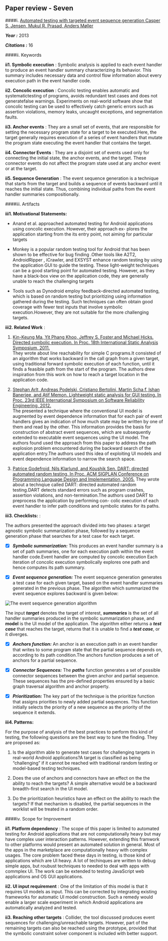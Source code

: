 ## Paper review - Seven
####i. [Automated testing with targeted event sequence generation Casper S. Jensen, Mukul R. Prasad, Anders Møller](http://dl.acm.org.prox.lib.ncsu.edu/citation.cfm?id=248377)

***Year :*** 2013

***Citations :*** 16

####ii. Keywords

**ii1. Symbolic execution** : Symbolic analysis is applied to each event handler to produce an event handler summary characterizing its behavior. This summary  includes necessary data and control flow information about every execution path in the event handler code.

**ii2. Concolic execution** : Concolic testing enables automatic and systematictesting of programs, avoids redundant test cases and does not generatefalse warnings. Experiments on real-world software show that concolic testing can be used to effectively catch generic errors such as assertion violations, memory leaks, uncaught exceptions, and segmentation faults.

**ii3. Anchor events** : They are a small set of events,  that are responsible for setting the necessary program state for a target to be executed.Here, the target generally requires execution of a series of event handlers that mutate the program state executing the event handler that contains the target.

**ii4. Connector Events** : They are a disjoint set of events used only for connecting the initial state, the anchor events, and the target. These connector events do not affect the program state used at any anchor event or at the target.

**ii5. Sequence Generation** : The event sequence generation is a technique that starts from the target and builds a sequence of events backward until it reaches the initial state. Thus, combining individual paths from the event handler summaries compositionally.


####iii. Artifacts

**iii1. Motivational Statements:**

- Anand et al. approached  automated testing for Android applications using concolic execution. However, their approach ex- plores the application starting from the its entry point, not aiming for particular targets

- Monkey is a popular random testing tool for Android that has been shown to be effective for bug finding .Other tools like A2T2, AndroidRipper , iCrawler, and EXSYST enhance random testing by using the application GUI to guide the testing. These light-weight techniques can be a good starting point for automated testing. However, as they have a black-box view on the application code, they are generally unable to reach the challenging targets

- Tools such as  Dynodroid employ feedback-directed automated testing, which is based on random testing but prioritizing using information gathered during the testing. Such techniques can often obtain good coverage with fewer test inputs that involve symbolic execution.However, they are not suitable for the more challenging targets.

**iii2. Related Work** : 

1. [Kin-Keung Ma, Yit Phang Khoo, Jeffrey S. Foster,and Michael Hicks. Directed symbolic execution. In Proc. 18th International Static Analysis Symposium, 2011.](http://www.cs.umd.edu/~jfoster/papers/sas11.pdf)   
They wrote about line reachability for simple C programs.It consisted of an algorithm that works backward in the call graph from a given target, using traditional forward symbolic execution of each function, until it finds a feasible path from the start of the program. The authors drew inspiration from this work on how to reach a target location in the application code.

2. [Stephan Arlt, Andreas Podelski, Cristiano Bertolini, Martin Scha ̈f, Ishan Banerjee, and Atif Memon. Lightweight static analysis for GUI testing. In Proc. 23rd IEEE International Symposium on Software Reliability Engineering, 2012.](http://www2.informatik.uni-freiburg.de/~arlt/papers/issre2012.pdf)   
The presented a technique where the conventional UI model is augmented by event dependence information that for each pair of event handlers gives an indication of how much state may be written by one of them and read by the other. This information provides the basis for construction of abstract event sequences, which are subsequently extended to executable event sequences using the UI model. The authors found used the approach from this paper to address the path explosion problem encountered during the backward search of the application entry.The authors used this idea of exploiting UI models and event dependence information to narrow the search space.

3. [Patrice Godefroid, Nils Klarlund, and Koushik Sen. DART: directed automated random testing. In Proc. ACM SIGPLAN Conference on Programming Language Design and Implementation, 2005.](http://dl.acm.org/citation.cfm?id=1065036)
They wrote about a technqiue called DART: directed automated random testing.DART detects standard errors such as program crashes, assertion violations, and non-termination.The authors used DART to preprocess the application by performing con-
colic execution of each event handler to infer path conditions and symbolic states for its paths.

 
**iii3. Checklists:** : 

The authors presented the approach divided into two phases: a target agnostic symbolic summarization phase, followed by a sequence generation phase that searches for a test case for each target.

- [x] ***Symbolic summarization:***  This produces an event handler summary is a set of path summaries, one for each execution path within the event handler code.Event handler are computed by concolic execution Each iteration of concolic execution symbolically explores one path and hence computes its path summary.

- [x] ***Event sequence generation:*** The event sequence generation generates a test case for each given target, based on the event handler summaries generated in the previous phase. The algorithm which summarized the event sequence explores backward is given below:

![The event sequence generation algorithm](https://cloud.githubusercontent.com/assets/10588000/10830759/e364975e-7e57-11e5-8d6a-a2952c6377a4.png)

The input ***target*** denotes the target of interest, ***summaries*** is the set of all handler summaries produced in the symbolic summarization phase, and **model** is the UI model of the application. The algorithm either returns a ***test case*** that reaches the target, returns that it is unable to find a ***test case***, or it diverges.

- [x] ***Anchors function:*** An anchor is an execution path in an event handler that writes to some program state that the partial sequence depends on, according to its path condition.The anchors function produces a set of anchors for a partial sequence.

- [x] ***Connector Sequences:*** The ***paths*** function generates a set of possible connector sequences between the given anchor and partial sequence. These sequences has the pre-defined properties ensured by a basic graph traversal algorithm and anchor property.

- [x] ***Prioritization:*** The key part of the technique is the prioritize function that assigns priorities to newly added partial sequences. This function initially selects the priority of a new sequence as the priority of the sequence it extends.
      
**iii4. Patterns:**

For the purpose of analysis of the best practices to perform this kind of testing, the following questions are the best way to tune the finding. They are proposed as:

1. Is the algorithm able to generate test cases for challenging targets in real-world Android applications?A target is classified as being “challenging” if it cannot be reached with traditional random testing or model-based testing techniques.

2. Does the use of anchors and connectors have an effect on the the ability to reach the targets? A simple alternative would be a backward breadth-first search in the UI model.

3. Do the prioritization heuristics have an effect on the ability to reach the targets? If that mechanism is disabled, the partial sequences in the worklist will be treated in a random order.




####iv. Scope for Improvement

**ii1. Platform dependency** : The scope of this paper is limited to automated testing for Android applications that are not computationally heavy but may have complex user interaction patterns. However, extending this framwork to other platforms would present an automated solution in general. Most of the apps in the marketplace are computationally heavy with complex usages. The core problem faced these days in testing, is those kind of applications which are UI heavy. A lot of techinques are written to debug simple apps, but roubust techniques to needed to deal with apps with commplex UI. The work can be extended to testing JavaScript web applications and OS GUI applications.

**ii2. UI input requirement** : One of the limitation of this model is that it requires UI models as input. This can be corrected by integrating existing frameworks for automatic UI model construction. Such a remedy would enable a larger scale experiment in which Android applications are automatically analyzed and tested.

**ii3. Reaching other targets** : Collider, the tool discussed produces event sequences for challenging/unreachable targets. However, part of the remaining targets can also be reached using the prototype, provided that the symbolic constraint solver component is included with better support.




